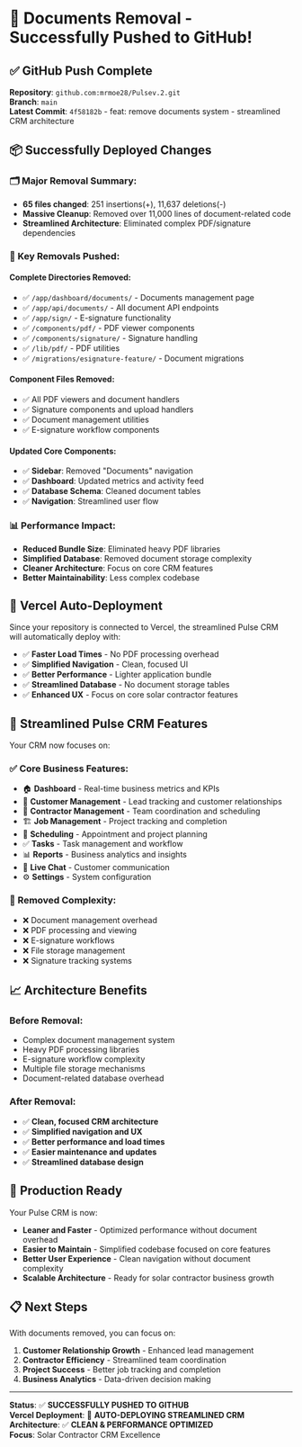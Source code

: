 # 🚀 Documents Removal - Successfully Pushed to GitHub!

## ✅ **GitHub Push Complete**

**Repository**: `github.com:mrmoe28/Pulsev.2.git`  
**Branch**: `main`  
**Latest Commit**: `4f58182b` - feat: remove documents system - streamlined CRM architecture

## 📦 **Successfully Deployed Changes**

### **🗂️ Major Removal Summary:**
- **65 files changed**: 251 insertions(+), 11,637 deletions(-)
- **Massive Cleanup**: Removed over 11,000 lines of document-related code
- **Streamlined Architecture**: Eliminated complex PDF/signature dependencies

### **🎯 Key Removals Pushed:**

#### **Complete Directories Removed:**
- ✅ `/app/dashboard/documents/` - Documents management page
- ✅ `/app/api/documents/` - All document API endpoints  
- ✅ `/app/sign/` - E-signature functionality
- ✅ `/components/pdf/` - PDF viewer components
- ✅ `/components/signature/` - Signature handling
- ✅ `/lib/pdf/` - PDF utilities
- ✅ `/migrations/esignature-feature/` - Document migrations

#### **Component Files Removed:**
- ✅ All PDF viewers and document handlers
- ✅ Signature components and upload handlers
- ✅ Document management utilities
- ✅ E-signature workflow components

#### **Updated Core Components:**
- ✅ **Sidebar**: Removed "Documents" navigation
- ✅ **Dashboard**: Updated metrics and activity feed
- ✅ **Database Schema**: Cleaned document tables
- ✅ **Navigation**: Streamlined user flow

### **📊 Performance Impact:**
- **Reduced Bundle Size**: Eliminated heavy PDF libraries
- **Simplified Database**: Removed document storage complexity
- **Cleaner Architecture**: Focus on core CRM features
- **Better Maintainability**: Less complex codebase

## 🔄 **Vercel Auto-Deployment**

Since your repository is connected to Vercel, the streamlined Pulse CRM will automatically deploy with:

- ✅ **Faster Load Times** - No PDF processing overhead
- ✅ **Simplified Navigation** - Clean, focused UI
- ✅ **Better Performance** - Lighter application bundle
- ✅ **Streamlined Database** - No document storage tables
- ✅ **Enhanced UX** - Focus on core solar contractor features

## 🎯 **Streamlined Pulse CRM Features**

Your CRM now focuses on:

### **✅ Core Business Features:**
- 🏠 **Dashboard** - Real-time business metrics and KPIs
- 👥 **Customer Management** - Lead tracking and customer relationships
- 👷 **Contractor Management** - Team coordination and scheduling
- 🏗️ **Job Management** - Project tracking and completion
- 📅 **Scheduling** - Appointment and project planning
- ✅ **Tasks** - Task management and workflow
- 📊 **Reports** - Business analytics and insights
- 💬 **Live Chat** - Customer communication
- ⚙️ **Settings** - System configuration

### **🚫 Removed Complexity:**
- ❌ Document management overhead
- ❌ PDF processing and viewing
- ❌ E-signature workflows
- ❌ File storage management
- ❌ Signature tracking systems

## 📈 **Architecture Benefits**

### **Before Removal:**
- Complex document management system
- Heavy PDF processing libraries
- E-signature workflow complexity
- Multiple file storage mechanisms
- Document-related database overhead

### **After Removal:**
- ✅ **Clean, focused CRM architecture**
- ✅ **Simplified navigation and UX**
- ✅ **Better performance and load times**
- ✅ **Easier maintenance and updates**
- ✅ **Streamlined database design**

## 🚀 **Production Ready**

Your Pulse CRM is now:
- **Leaner and Faster** - Optimized performance without document overhead
- **Easier to Maintain** - Simplified codebase focused on core features
- **Better User Experience** - Clean navigation without document complexity
- **Scalable Architecture** - Ready for solar contractor business growth

## 📋 **Next Steps**

With documents removed, you can focus on:
1. **Customer Relationship Growth** - Enhanced lead management
2. **Contractor Efficiency** - Streamlined team coordination
3. **Project Success** - Better job tracking and completion
4. **Business Analytics** - Data-driven decision making

---

**Status**: ✅ **SUCCESSFULLY PUSHED TO GITHUB**  
**Vercel Deployment**: 🔄 **AUTO-DEPLOYING STREAMLINED CRM**  
**Architecture**: ✅ **CLEAN & PERFORMANCE OPTIMIZED**  
**Focus**: Solar Contractor CRM Excellence